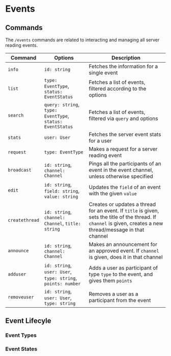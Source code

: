 # Events

## Commands

The `/events` commands are related to interacting and managing all server reading events.

| Command        | Options                                                      | Description                                                                                                                                                      |
| -------------- | ------------------------------------------------------------ | ---------------------------------------------------------------------------------------------------------------------------------------------------------------- |
| `info`         | `id: string`                                                 | Fetches the information for a single event                                                                                                                       |
| `list`         | `type: EventType`, `status: EventStatus`                     | Fetches a list of events, filtered according to the options                                                                                                      |
| `search`       | `query: string`, `type: EventType`, `status: EventStatus`    | Fetches a list of events, filtered via `query` and options                                                                                                       |
| `stats`        | `user: User`                                                 | Fetches the server event stats for a user                                                                                                                        |
| `request`      | `type: EventType`                                            | Makes a request for a server reading event                                                                                                                       |
| `broadcast`    | `id: string`, `channel: Channel`                             | Pings all the participants of an event in the event channel, unless otherwise specified                                                                          |
| `edit`         | `id: string`, `field: string`, `value: string`               | Updates the `field` of an event with the given `value`                                                                                                           |
| `createthread` | `id: string`, `channel: Channel`, `title: string`            | Creates or updates a thread for an event. If `title` is given, sets the title of the thread. If `channel` is given, creates a new thread/message in that channel |
| `announce`     | `id: string`, `channel: Channel`                             | Makes an announcement for an approved event. If `channel` is given, does it in that channel                                                                      |
| `adduser`      | `id: string`, `user: User`, `type: string`, `points: number` | Adds a user as participant of type `type` to the event, and gives them `points`                                                                                  |
| `removeuser`   | `id: string`, `user: User`, `type: string`                   | Removes a user as a participant from the event                                                                                                                   |

## Event Lifecyle

### Event Types

### Event States